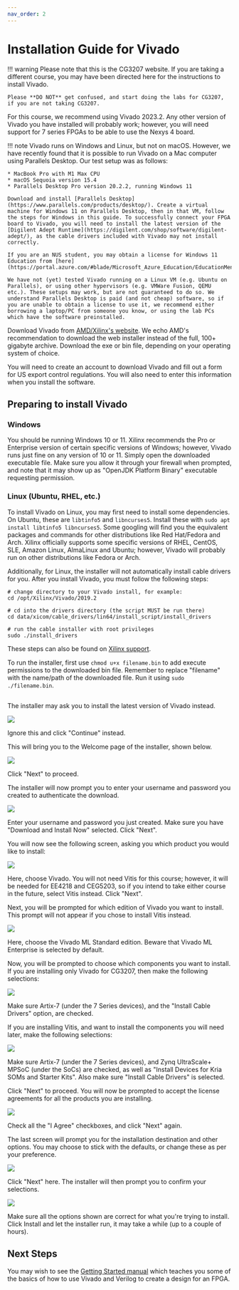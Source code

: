 ```yaml
---
nav_order: 2
---
```

# Installation Guide for Vivado

!!! warning
    Please note that this is the CG3207 website. If you are taking a different course, you may have been directed here for the instructions to install Vivado. 

    Please **DO NOT** get confused, and start doing the labs for CG3207, if you are not taking CG3207. 

For this course, we recommend using Vivado 2023.2. Any other version of Vivado you have installed will probably work; however, you will need support for 7 series FPGAs to be able to use the Nexys 4 board. 

!!! note
    Vivado runs on Windows and Linux, but not on macOS. However, we have recently found that it is possible to run Vivado on a Mac computer using Parallels Desktop. Our test setup was as follows:
    
    * MacBook Pro with M1 Max CPU
    * macOS Sequoia version 15.4
    * Parallels Desktop Pro version 20.2.2, running Windows 11

    Download and install [Parallels Desktop](https://www.parallels.com/products/desktop/). Create a virtual machine for Windows 11 on Parallels Desktop, then in that VM, follow the steps for Windows in this guide. To successfully connect your FPGA board to Vivado, you will need to install the latest version of the [Digilent Adept Runtime](https://digilent.com/shop/software/digilent-adept/), as the cable drivers included with Vivado may not install correctly. 

    If you are an NUS student, you may obtain a license for Windows 11 Education from [here](https://portal.azure.com/#blade/Microsoft_Azure_Education/EducationMenuBlade/software). 
    
    We have not (yet) tested Vivado running on a Linux VM (e.g. Ubuntu on Parallels), or using other hypervisors (e.g. VMWare Fusion, QEMU etc.). These setups may work, but are not guaranteed to do so. We understand Parallels Desktop is paid (and not cheap) software, so if you are unable to obtain a license to use it, we recommend either borrowing a laptop/PC from someone you know, or using the lab PCs which have the software preinstalled.

Download Vivado from [AMD/Xilinx's website](https://www.xilinx.com/support/download/index.html/content/xilinx/en/downloadNav/vivado-design-tools/2023-2.html). We echo AMD's recommendation to download the web installer instead of the full, 100+ gigabyte archive. Download the exe or bin file, depending on your operating system of choice. 

You will need to create an account to download Vivado and fill out a form for US export control regulations. You will also need to enter this information when you install the software. 

## Preparing to install Vivado 

### Windows

You should be running Windows 10 or 11. Xilinx recommends the Pro or Enterprise version of certain specific versions of Windows; however, Vivado runs just fine on any version of 10 or 11. Simply open the downloaded executable file. Make sure you allow it through your firewall when prompted, and note that it may show up as "OpenJDK Platform Binary" executable requesting permission. 

### Linux (Ubuntu, RHEL, etc.)

To install Vivado on Linux, you may first need to install some dependencies. On Ubuntu, these are `libtinfo5` and `libncurses5`. Install these with `sudo apt install libtinfo5 libncurses5`. Some googling will find you the equivalent packages and commands for other distributions like Red Hat/Fedora and Arch. Xilinx officially supports some specific versions of RHEL, CentOS, SLE, Amazon Linux, AlmaLinux and Ubuntu; however, Vivado will probably run on other distributions like Fedora or Arch. 

Additionally, for Linux, the installer will not automatically install cable drivers for you. After you install Vivado, you must follow the following steps:

```
# change directory to your Vivado install, for example:
cd /opt/Xilinx/Vivado/2019.2

# cd into the drivers directory (the script MUST be run there)
cd data/xicom/cable_drivers/lin64/install_script/install_drivers

# run the cable installer with root privileges
sudo ./install_drivers
```
These steps can also be found on [Xilinx support](https://support.xilinx.com/s/article/63794?language=en_US).

To run the installer, first use `chmod u+x filename.bin` to add execute permissions to the downloaded bin file. Remember to replace "filename" with the name/path of the downloaded file. Run it using `sudo ./filename.bin`. 

##

The installer may ask you to install the latest version of Vivado instead. 

![](prompt_upgrade.png)

Ignore this and click "Continue" instead. 

This will bring you to the Welcome page of the installer, shown below. 

![](first_screen.png)

Click "Next" to proceed. 

The installer will now prompt you to enter your username and password you created to authenticate the download. 

![](login_screen.png)

Enter your username and password you just created. Make sure you have "Download and Install Now" selected. Click "Next". 

You will now see the following screen, asking you which product you would like to install:

![](choose_product.png)

Here, choose Vivado. You will not need Vitis for this course; however, it will be needed for EE4218 and CEG5203, so if you intend to take either course in the future, select Vitis instead. Click "Next". 

Next, you will be prompted for which edition of Vivado you want to install. This prompt will not appear if you chose to install Vitis instead. 

![](choose_edition.png)

Here, choose the Vivado ML Standard edition. Beware that Vivado ML Enterprise is selected by default. 

Now, you will be prompted to choose which components you want to install. If you are installing only Vivado for CG3207, then make the following selections: 

![](choose_components_basic.png)

Make sure Artix-7 (under the 7 Series devices), and the "Install Cable Drivers" option, are checked. 

If you are installing Vitis, and want to install the components you will need later, make the following selections:

![](choose_components_vitis.png)

Make sure Artix-7 (under the 7 Series devices), and Zynq UltraScale+ MPSoC (under the SoCs) are checked, as well as "Install Devices for Kria SOMs and Starter Kits". Also make sure "Install Cable Drivers" is selected. 

Click "Next" to proceed. You will now be prompted to accept the license agreements for all the products you are installing. 

![](agree_all.png)

Check all the "I Agree" checkboxes, and click "Next" again.

The last screen will prompt you for the installation destination and other options. You may choose to stick with the defaults, or change these as per your preference. 

![](final_check.png)

Click "Next" here. The installer will then prompt you to confirm your selections.

![](final_final_check.png)

Make sure all the options shown are correct for what you're trying to install. Click Install and let the installer run, it may take a while (up to a couple of hours). 

## Next Steps

You may wish to see the [Getting Started manual](https://github.com/NUS-CG3207/lab-manuals/blob/4b14f6d6df9ea91f8b1c5293c303f1fcfeeb5846/getting_started.pdf) which teaches you some of the basics of how to use Vivado and Verilog to create a design for an FPGA. 
